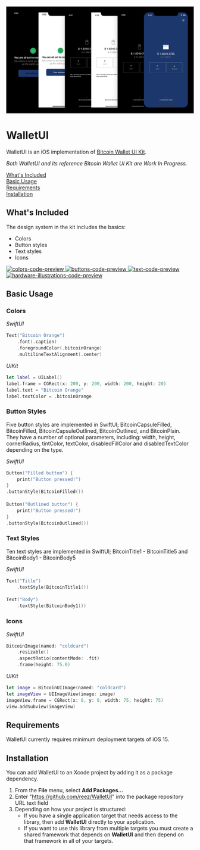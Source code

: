 ![cover image](/Docs/bitcoin-wallet-ui-kit-themes.png)

# WalletUI

WalletUI is an iOS implementation of [Bitcoin Wallet UI Kit](https://github.com/GBKS/bitcoin-wallet-ui-kit).

*Both WalletUI and its reference Bitcoin Wallet UI Kit are Work In Progress.*

[What's Included](#whats-included)<br>
[Basic Usage](#basic-usage)<br>
[Requirements](#requirements)<br>
[Installation](#installation)<br>

## What's Included

The design system in the kit includes the basics:

- Colors  
- Button styles
- Text styles
- Icons

<p align='left'>
    <a href='https://www.figma.com/community/file/916680391812923706/Bitcoin-Wallet-UI-Kit-(work-in-progress)'>
        <img src='https://github.com/reez/WalletUI/blob/main/Docs/colors-dark.png?raw=true' height='200' alt='colors-code-preview' />
    </a>
    <a href='https://www.figma.com/community/file/916680391812923706/Bitcoin-Wallet-UI-Kit-(work-in-progress)'>
        <img src='https://github.com/reez/WalletUI/blob/main/Docs/button-dark.png?raw=true' height='200' alt='buttons-code-preview' />
    </a>
    <a href='https://www.figma.com/community/file/916680391812923706/Bitcoin-Wallet-UI-Kit-(work-in-progress)'>
        <img src='https://github.com/reez/WalletUI/blob/main/Docs/text-dark.png?raw=true' height='200' alt='text-code-preview' />
    </a>
    <a href='https://github.com/GBKS/bitcoin-hardware-illustrations'>
        <img src='https://github.com/reez/WalletUI/blob/main/Docs/hardware-dark.png?raw=true' height='200' alt='hardware-illustrations-code-preview' />
    </a>
</p>

## Basic Usage

### Colors

*SwiftUI*

```swift
Text("Bitcoin Orange")
    .font(.caption)
    .foregroundColor(.bitcoinOrange)
    .multilineTextAlignment(.center)
```

*UIKit*

```swift
let label = UILabel()
label.frame = CGRect(x: 200, y: 200, width: 200, height: 20)
label.text = "Bitcoin Orange"
label.textColor = .bitcoinOrange
```

### Button Styles

Five button styles are implemented in SwiftUI; BitcoinCapsuleFilled, BitcoinFilled, BitcoinCapsuleOutlined, BitcoinOutlined, and BitcoinPlain.
They have a number of optional parameters, including: width, height, cornerRadius, tintColor, textColor, disabledFillColor and disabledTextColor depending on the type.

*SwiftUI*

```swift    
Button("Filled button") {
    print("Button pressed!")
}
.buttonStyle(BitcoinFilled())
            
Button("Outlined button") {
    print("Button pressed!")
}
.buttonStyle(BitcoinOutlined())
```

### Text Styles

Ten text styles are implemented in SwiftUI; BitcoinTitle1 - BitcoinTitle5 and BitcoinBody1 - BitcoinBody5

*SwiftUI*

```swift
Text("Title")
    .textStyle(BitcoinTitle1())

Text("Body")
    .textStyle(BitcoinBody1())
```

### Icons

*SwiftUI*

```swift
BitcoinImage(named: "coldcard")
    .resizable()
    .aspectRatio(contentMode: .fit)
    .frame(height: 75.0)
```

*UIKit*

```swift
let image = BitcoinUIImage(named: "coldcard")
let imageView = UIImageView(image: image)
imageView.frame = CGRect(x: 0, y: 0, width: 75, height: 75)
view.addSubview(imageView)
```

## Requirements

WalletUI currently requires minimum deployment targets of iOS 15.

## Installation

You can add WalletUI to an Xcode project by adding it as a package dependency.

  1. From the **File** menu, select **Add Packages…**
  2. Enter "https://github.com/reez/WalletUI" into the package repository URL text field
  3. Depending on how your project is structured:
      - If you have a single application target that needs access to the library, then add **WalletUI** directly to your application.
      - If you want to use this library from multiple targets you must create a shared framework that depends on **WalletUI** and then depend on that framework in all of your targets.
